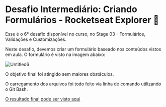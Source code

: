 # Desafio Intermediário: Criando Formulários - Rocketseat Explorer :rocket:

Esse é o 6° desafio disponível no curso, no Stage 03 - Formulários, Validações e Customizações.

Neste desafio, devemos criar um formulário baseado nos conteúdos vistos em aula. O formulário é visto na imagem abaixo:

![Untitled6](https://user-images.githubusercontent.com/106932234/176575982-1c9fb955-f000-4a12-b5db-30cd73418bc9.png)

O objetivo final foi atingido sem maiores obstáculos.

O carregamento dos arquivos foi todo feito via linha de comando utilizando o Git Bash.

[O resultado final pode ser visto aqui](https://andreviapiana.github.io/form-avaliacao-mentoria/)
